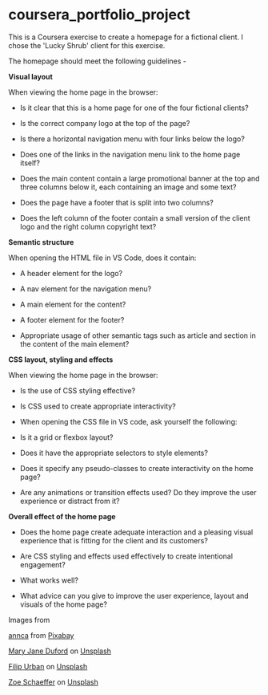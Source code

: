 # coursera_portfolio_project

This is a Coursera exercise to create a homepage for a fictional client.  I chose the 'Lucky Shrub' client for this exercise.  

The homepage should meet the following guidelines - 

**Visual layout**

When viewing the home page in the browser:

* Is it clear that this is a home page for one of the four fictional clients?

* Is the correct company logo at the top of the page?

* Is there a horizontal navigation menu with four links below the logo?

* Does one of the links in the navigation menu link to the home page itself?

* Does the main content contain a large promotional banner at the top and three columns below it, each containing an image and some text?

* Does the page have a footer that is split into two columns?

* Does the left column of the footer contain a small version of the client logo and the right column copyright text?

**Semantic structure**

When opening the HTML file in VS Code, does it contain:

* A header element for the logo?

* A nav element for the navigation menu?

* A main element for the content?

* A footer element for the footer?

* Appropriate usage of other semantic tags such as article and section in the content of the main element?

  

**CSS layout, styling and effects**

When viewing the home page in the browser:

* Is the use of CSS styling effective?

* Is CSS used to create appropriate interactivity?

* When opening the CSS file in VS code, ask yourself the following:

* Is it a grid or flexbox layout?

* Does it have the appropriate selectors to style elements?

* Does it specify any pseudo-classes to create interactivity on the home page?

* Are any animations or transition effects used? Do they improve the user experience or distract from it?

**Overall effect of the home page**

* Does the home page create adequate interaction and a pleasing visual experience that is fitting for the client and its customers? 

* Are CSS styling and effects used effectively to create intentional engagement? 

* What works well? 

* What advice can you give to improve the user experience, layout and visuals of the home page?

Images from 

<a href="https://pixabay.com/users/anncapictures-1564471/?utm_source=link-attribution&utm_medium=referral&utm_campaign=image&utm_content=1706413">annca</a> from <a href="https://pixabay.com//?utm_source=link-attribution&utm_medium=referral&utm_campaign=image&utm_content=1706413">Pixabay</a>

<a href="https://unsplash.com/@maryjaneduford?utm_source=unsplash&utm_medium=referral&utm_content=creditCopyText">Mary Jane Duford</a> on <a href="https://unsplash.com/photos/1PGXH4VCwu4?utm_source=unsplash&utm_medium=referral&utm_content=creditCopyText">Unsplash</a>

<a href="https://unsplash.com/@yngprmtv?utm_source=unsplash&utm_medium=referral&utm_content=creditCopyText">Filip Urban</a> on <a href="https://unsplash.com/photos/ffJ8Qa0VQU0?utm_source=unsplash&utm_medium=referral&utm_content=creditCopyText">Unsplash</a>
    
  
<a href="https://unsplash.com/@dirtjoy?utm_source=unsplash&utm_medium=referral&utm_content=creditCopyText">Zoe Schaeffer</a> on <a href="https://unsplash.com/photos/tbiV-yc903g?utm_source=unsplash&utm_medium=referral&utm_content=creditCopyText">Unsplash</a>
  